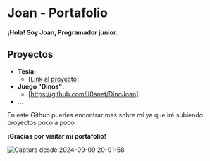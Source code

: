 # **Joan** - Portafolio

**¡Hola! Soy Joan, Programador junior.**



## Proyectos
* **Tesla:** 
    * [[Link al proyecto](https://github.com/J0anet/tesla-landing)]
* **Juego "Dinos":**
    * [https://github.com/J0anet/DinoJoan]
* ...

En este Github puedes encontrar mas sobre mí ya que iré subiendo proyectos poco a poco.

**¡Gracias por visitar mi portafolio!**


![Captura desde 2024-09-09 20-01-58](https://github.com/user-attachments/assets/551b6390-b96e-4487-b89f-24cdef018fd6)
